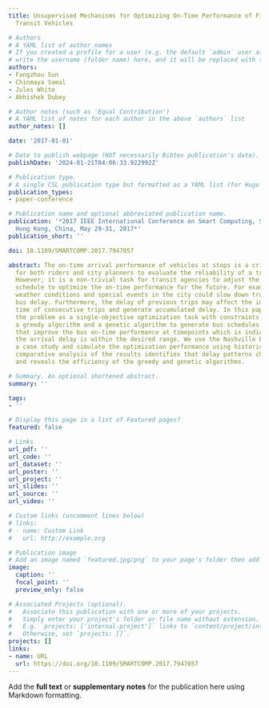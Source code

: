 ```yaml
---
title: Unsupervised Mechanisms for Optimizing On-Time Performance of Fixed Schedule
  Transit Vehicles

# Authors
# A YAML list of author names
# If you created a profile for a user (e.g. the default `admin` user at `content/authors/admin/`), 
# write the username (folder name) here, and it will be replaced with their full name and linked to their profile.
authors:
- Fangzhou Sun
- Chinmaya Samal
- Jules White
- Abhishek Dubey

# Author notes (such as 'Equal Contribution')
# A YAML list of notes for each author in the above `authors` list
author_notes: []

date: '2017-01-01'

# Date to publish webpage (NOT necessarily Bibtex publication's date).
publishDate: '2024-01-21T04:06:33.922992Z'

# Publication type.
# A single CSL publication type but formatted as a YAML list (for Hugo requirements).
publication_types:
- paper-conference

# Publication name and optional abbreviated publication name.
publication: '*2017 IEEE International Conference on Smart Computing, SMARTCOMP 2017,
  Hong Kong, China, May 29-31, 2017*'
publication_short: ''

doi: 10.1109/SMARTCOMP.2017.7947057

abstract: The on-time arrival performance of vehicles at stops is a critical metric
  for both riders and city planners to evaluate the reliability of a transit system.
  However, it is a non-trivial task for transit agencies to adjust the existing bus
  schedule to optimize the on-time performance for the future. For example, severe
  weather conditions and special events in the city could slow down traffic and cause
  bus delay. Furthermore, the delay of previous trips may affect the initial departure
  time of consecutive trips and generate accumulated delay. In this paper, we formulate
  the problem as a single-objective optimization task with constraints and propose
  a greedy algorithm and a genetic algorithm to generate bus schedules at timepoints
  that improve the bus on-time performance at timepoints which is indicated by whether
  the arrival delay is within the desired range. We use the Nashville bus system as
  a case study and simulate the optimization performance using historical data. The
  comparative analysis of the results identifies that delay patterns change over time
  and reveals the efficiency of the greedy and genetic algorithms.

# Summary. An optional shortened abstract.
summary: ''

tags:
- ''

# Display this page in a list of Featured pages?
featured: false

# Links
url_pdf: ''
url_code: ''
url_dataset: ''
url_poster: ''
url_project: ''
url_slides: ''
url_source: ''
url_video: ''

# Custom links (uncomment lines below)
# links:
# - name: Custom Link
#   url: http://example.org

# Publication image
# Add an image named `featured.jpg/png` to your page's folder then add a caption below.
image:
  caption: ''
  focal_point: ''
  preview_only: false

# Associated Projects (optional).
#   Associate this publication with one or more of your projects.
#   Simply enter your project's folder or file name without extension.
#   E.g. `projects: ['internal-project']` links to `content/project/internal-project/index.md`.
#   Otherwise, set `projects: []`.
projects: []
links:
- name: URL
  url: https://doi.org/10.1109/SMARTCOMP.2017.7947057
---
```


Add the **full text** or **supplementary notes** for the publication here using Markdown formatting.
